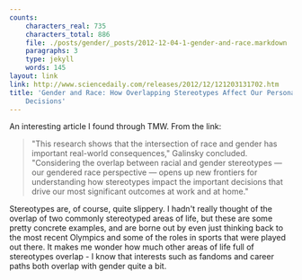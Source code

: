 ```yaml
---
counts:
    characters_real: 735
    characters_total: 886
    file: ./posts/gender/_posts/2012-12-04-1-gender-and-race.markdown
    paragraphs: 3
    type: jekyll
    words: 145
layout: link
link: http://www.sciencedaily.com/releases/2012/12/121203131702.htm
title: 'Gender and Race: How Overlapping Stereotypes Affect Our Personal and Professional
    Decisions'
---
```


An interesting article I found through TMW.  From the link:

> "This research shows that the intersection of race and gender has important real-world consequences," Galinsky concluded. "Considering the overlap between racial and gender stereotypes — our gendered race perspective — opens up new frontiers for understanding how stereotypes impact the important decisions that drive our most significant outcomes at work and at home."

Stereotypes are, of course, quite slippery.  I hadn't really thought of the overlap of two commonly stereotyped areas of life, but these are some pretty concrete examples, and are borne out by even just thinking back to the most recent Olympics and some of the roles in sports that were played out there.  It makes me wonder how much other areas of life full of stereotypes overlap - I know that interests such as fandoms and career paths both overlap with gender quite a bit.
